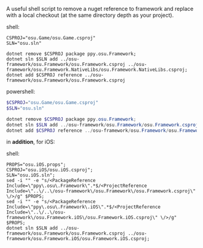 A useful shell script to remove a nuget reference to framework and replace with a local checkout (at the same directory depth as your project).

shell:
```shell
CSPROJ="osu.Game/osu.Game.csproj"
SLN="osu.sln"

dotnet remove $CSPROJ package ppy.osu.Framework;
dotnet sln $SLN add ../osu-framework/osu.Framework/osu.Framework.csproj ../osu-framework/osu.Framework.NativeLibs/osu.Framework.NativeLibs.csproj;
dotnet add $CSPROJ reference ../osu-framework/osu.Framework/osu.Framework.csproj
```

powershell:
```powershell
$CSPROJ="osu.Game/osu.Game.csproj"
$SLN="osu.sln"

dotnet remove $CSPROJ package ppy.osu.Framework;
dotnet sln $SLN add ../osu-framework/osu.Framework/osu.Framework.csproj ../osu-framework/osu.Framework.NativeLibs/osu.Framework.NativeLibs.csproj;
dotnet add $CSPROJ reference ../osu-framework/osu.Framework/osu.Framework.csproj
```

in **addition**, for iOS:

shell:
```shell
PROPS="osu.iOS.props";
CSPROJ="osu.iOS/osu.iOS.csproj";
SLN="osu.iOS.sln";
sed -i "" -e "s/<PackageReference Include=\"ppy\.osu\.Framework\".*$/<ProjectReference Include=\"..\/..\/osu-framework\/osu.Framework\/osu.Framework.csproj\" \/>/g" $PROPS;
sed -i "" -e "s/<PackageReference Include=\"ppy\.osu\.Framework\.iOS\".*$/<ProjectReference Include=\"..\/..\/osu-framework\/osu.Framework.iOS\/osu.Framework.iOS.csproj\" \/>/g" $PROPS;
dotnet sln $SLN add ../osu-framework/osu.Framework/osu.Framework.csproj ../osu-framework/osu.Framework.iOS/osu.Framework.iOS.csproj;
```